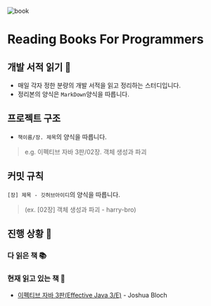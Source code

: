 ![book](https://user-images.githubusercontent.com/67419004/105570012-d62b5980-5d89-11eb-8444-29dd23faf89b.png)

# Reading Books For Programmers
## 개발 서적 읽기 🦁

 - 매일 각자 정한 분량의 개발 서적을 읽고 정리하는 스터디입니다.
 - 정리본의 양식은 `MarkDown`양식을 따릅니다.

## 프로젝트 구조
- `책이름/장. 제목`의 양식을 따릅니다.

> e.g.  이펙티브 자바 3판/02장. 객체 생성과 파괴

## 커밋 규칙

`[장] 제목 - 깃허브아이디`의 양식을 따릅니다.

> (ex. [02장] 객체 생성과 파괴 - harry-bro)

## 진행 상황 🙉

### 다 읽은 책 📚

### 현재 읽고 있는 책 📖
- [이펙티브 자바 3판(Effective Java 3/E)](https://book.naver.com/bookdb/book_detail.nhn?bid=14097515) - Joshua Bloch

